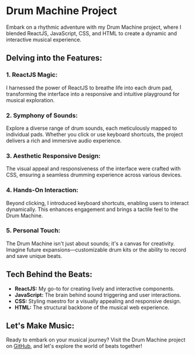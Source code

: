 # Drum Machine Project

Embark on a rhythmic adventure with my Drum Machine project, where I blended ReactJS, JavaScript, CSS, and HTML to create a dynamic and interactive musical experience.

## Delving into the Features:

### 1. ReactJS Magic:
   I harnessed the power of ReactJS to breathe life into each drum pad, transforming the interface into a responsive and intuitive playground for musical exploration.

### 2. Symphony of Sounds:
   Explore a diverse range of drum sounds, each meticulously mapped to individual pads. Whether you click or use keyboard shortcuts, the project delivers a rich and immersive audio experience.

### 3. Aesthetic Responsive Design:
   The visual appeal and responsiveness of the interface were crafted with CSS, ensuring a seamless drumming experience across various devices.

### 4. Hands-On Interaction:
   Beyond clicking, I introduced keyboard shortcuts, enabling users to interact dynamically. This enhances engagement and brings a tactile feel to the Drum Machine.

### 5. Personal Touch:
   The Drum Machine isn't just about sounds; it's a canvas for creativity. Imagine future expansions—customizable drum kits or the ability to record and save unique beats.

## Tech Behind the Beats:

- **ReactJS:** My go-to for creating lively and interactive components.
- **JavaScript:** The brain behind sound triggering and user interactions.
- **CSS:** Styling maestro for a visually appealing and responsive design.
- **HTML:** The structural backbone of the musical web experience.

## Let's Make Music:

Ready to embark on your musical journey? Visit the Drum Machine project on [GitHub](https://sohumcs.github.io/drum-machine/), and let's explore the world of beats together!

